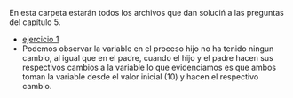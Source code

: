 En esta carpeta estarán todos los archivos que dan soluciń a las preguntas
del capítulo 5.

* [ejercicio 1](ej1.c) 
* Podemos observar la variable en el proceso hijo no ha tenido ningun cambio, al igual
  que en el padre, cuando el hijo y el padre hacen sus respectivos cambios a la variable
  lo que evidenciamos es que ambos toman la variable desde el valor inicial (10) y hacen el respectivo
  cambio.
